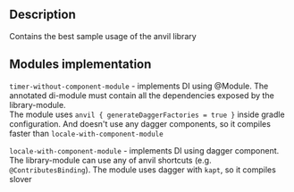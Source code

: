 ## Description

Contains the best sample usage of the anvil library

## Modules implementation

`timer-without-component-module` - implements DI using @Module. The annotated di-module must contain 
all the dependencies exposed by the library-module.  
The module uses `anvil { generateDaggerFactories = true }` inside gradle configuration.
And doesn't use any dagger components, so it compiles faster than `locale-with-component-module`

`locale-with-component-module` - implements DI using dagger component. The library-module can use
any of anvil shortcuts (e.g. `@ContributesBinding`). The module uses dagger with `kapt`, so it compiles
slover
